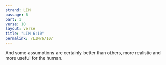 ```yaml
---
strand: LIM
passage: 6
part: 1
verse: 10
layout: verse
title: "LIM 6:10"
permalink: /LIM/6/10/
---
```

And some assumptions are certainly better than others, more realistic and more useful for the human.
